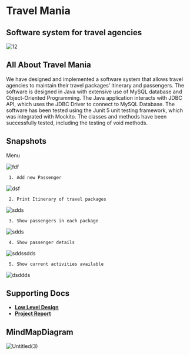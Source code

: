 # Travel Mania

## Software system for travel agencies

![12](https://user-images.githubusercontent.com/78023521/143689280-c8b4af18-27a3-47dd-9b35-5cf0e36b48d8.jpg)

## All About Travel Mania

We have designed and implemented a software system that allows travel agencies to maintain their travel packages’ itinerary and passengers. The software is designed in Java with extensive use of MySQL database and Object-Oriented Programming. 
The Java application interacts with JDBC API, which uses the JDBC Driver to connect to MySQL Database. 
The software has been tested using the Junit 5 unit testing framework, which was integrated with Mockito. The classes and methods have been successfully tested, including the testing of void methods. 

## Snapshots

 Menu 


![fdf](https://user-images.githubusercontent.com/78023521/143688475-60bf50c4-08d9-4d1f-9f44-d2ad659300ee.png)

     1. Add new Passenger

![dsf](https://user-images.githubusercontent.com/78023521/143688474-325ddb46-d954-4351-9099-2c7a707f963a.jpg)

     2. Print Itinerary of travel packages

![sdds](https://user-images.githubusercontent.com/78023521/143688476-50ec1692-2a1e-45d4-839d-92cdaab36103.jpg)

     3. Show passengers in each package

![sdds](https://user-images.githubusercontent.com/78023521/143688478-047c22f1-9311-4cc5-8666-efe2082f9769.png)

     4. Show passenger details

![sddssdds](https://user-images.githubusercontent.com/78023521/143688480-02d06eb4-f826-45ba-b2aa-bce266469b71.jpg)

     5. Show current activities available

![dsddds](https://user-images.githubusercontent.com/78023521/143688471-8e55070a-a43d-4ce6-b33d-23f904136696.jpg)

## Supporting Docs

* <a href="https://github.com/mehulgithub-1903/TripPy/blob/master/LLD.pdf"> **Low Level Design** </a>
* <a href="https://github.com/mehulgithub-1903/TripPy/blob/master/Project%20Report.pdf"> **Project Report** </a>
## MindMapDiagram
   ![Untitled(3)](https://user-images.githubusercontent.com/64722605/187164455-f790ac55-05fd-4040-a5ab-0c97a8ce15ec.jpg)
